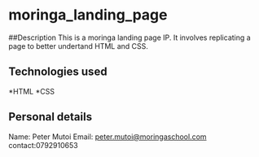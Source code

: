# moringa_landing_page
##Description
This is a moringa landing page IP.
It involves replicating a page to better undertand HTML and CSS.

## Technologies used
*HTML
*CSS
## Personal details
Name: Peter Mutoi
Email: peter.mutoi@moringaschool.com
contact:0792910653